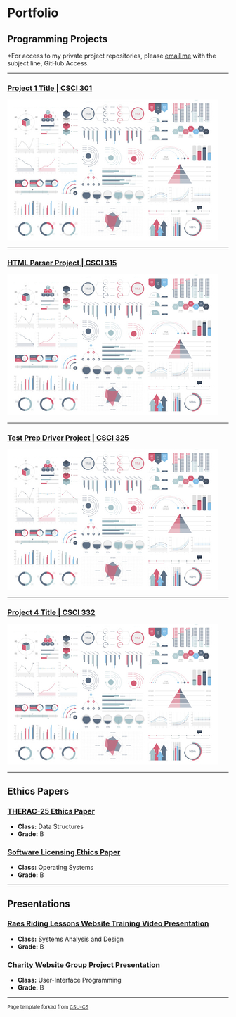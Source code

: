 Portfolio
=========

Programming Projects
--------------------

*For access to my private project repositories, please [email me](mailto:LJMosby@csustudent.net?subject=GitHub%20Access) with the subject line, GitHub Access.

---
### [Project 1 Title | CSCI 301](projects/Project1)

![Project 1 Thumbnail Name](images/dummy_thumbnail.jpg)

---
### [HTML Parser Project | CSCI 315](projects/Project2)

![Project 2 Thumbnail Name](images/dummy_thumbnail.jpg)

---
### [Test Prep Driver Project | CSCI 325](projects/Project3)

![Project 3 Thumbnail Name](images/dummy_thumbnail.jpg)

---
### [Project 4 Title | CSCI 332](projects/Project4)

![Project 4 Thumbnail Name](images/dummy_thumbnail.jpg)

---

Ethics Papers
-------------

### [THERAC-25 Ethics Paper](/pdf/Data%20Structures%20THERAC25%20Ethics%20Paper.docx)

-   **Class:**  Data Structures
-   **Grade:** B

### [Software Licensing Ethics Paper](/pdf/Operating%20Systems%20Ethics%20Paper.docx)

-   **Class:** Operating Systems
-   **Grade:** B


---

Presentations
-------------

### [Raes Riding Lessons Website Training Video Presentation](https://www.youtube.com/watch?v=JoLWhlogG9Y)

- **Class:** Systems Analysis and Design
- **Grade:** B


### [Charity Website Group Project Presentation](https://www.youtube.com/watch?v=cwbWQWs2Ucc)

- **Class:** User-Interface Programming
- **Grade:** B

---

<p style="font-size:11px">Page template forked from <a href="https://github.com/csu-cs/csci-portfolio">CSU-CS</a></p>
<!-- Remove above link if you don't want to attributive -->
